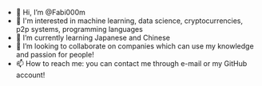 - 👋 Hi, I’m @Fabi000m
- 👀 I'm interested in machine learning, data science, cryptocurrencies, p2p systems, programming languages 
- 🌱 I’m currently learning Japanese and Chinese 
- 💞️ I’m looking to collaborate on companies which can use my knowledge and passion for people!
- 📫 How to reach me: you can contact me through e-mail or my GitHub account! 

<!---
Fabi000m/Fabi000m is a ✨ special ✨ repository because its `README.md` (this file) appears on your GitHub profile.
You can click the Preview link to take a look at your changes.
--->
